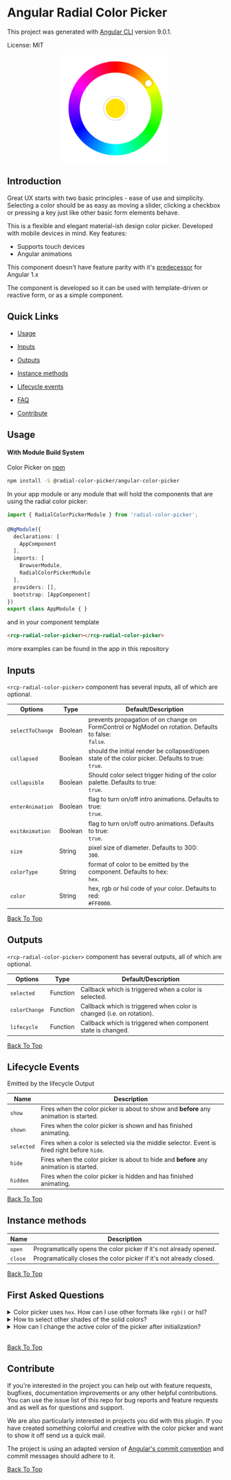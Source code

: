 # Angular Radial Color Picker

This project was generated with [Angular CLI](https://github.com/angular/angular-cli) version 9.0.1.

License: MIT

<p align="center"><img width="250" src="./screenshots/thumbnail.png" alt="screenshot"></p>

## Introduction

Great UX starts with two basic principles - ease of use and simplicity. Selecting a color should be as easy as moving a slider, clicking a checkbox or pressing a key just like other basic form elements behave.

This is a flexible and elegant material-ish design color picker. Developed with mobile devices in mind. Key features:
* Supports touch devices
* Angular animations

This component doesn't have feature parity with
it's [predecessor](https://github.com/talamaska/angular-radial-color-picker) for Angular 1.x

The component is developed so it can be used with template-driven or reactive form, or as a simple component.

## Quick Links

* [Usage](#usage)
* [Inputs](#inputs)
* [Outputs](#outputs)
* [Instance methods](#instance-methods)
* [Lifecycle events](#lifecycle)

* [FAQ](#questions)
* [Contribute](#contributing)


## <a name="usage">Usage</a>

#### With Module Build System
Color Picker on [npm](https://www.npmjs.com/package/@radial-color-picker/angular-color-picker)
```bash
npm install -S @radial-color-picker/angular-color-picker
```

In your app module or any module that will hold the components that are using the radial color picker:

```typescript
import { RadialColorPickerModule } from 'radial-color-picker';

@NgModule({
  declarations: [
    AppComponent
  ],
  imports: [
    BrowserModule,
    RadialColorPickerModule
  ],
  providers: [],
  bootstrap: [AppComponent]
})
export class AppModule { }
```

and in your component template
```html
<rcp-radial-color-picker></rcp-radial-color-picker>
```

more examples can be found in the app in this repository

## <a name="inputs">Inputs</a>
`<rcp-radial-color-picker>` component has several inputs, all of which are optional.

| Options       | Type   | Default/Description |
|------------|--------|---------|
| `selectToChange`    | Boolean | prevents propagation of on change on FormControl or NgModel on rotation. Defaults to false: <br> `false`. |
| `collapsed`    | Boolean | should the initial render be collapsed/open state of the color picker. Defaults to true: <br> `true`. |
| `collapsible`    | Boolean | Should color select trigger hiding of the color palette. Defaults to true: <br> `true`. |
| `enterAnimation`    | Boolean | flag to turn on/off intro animations. Defaults to true: <br> `true`. |
| `exitAnimation`    | Boolean | flag to turn on/off outro animations. Defaults to true: <br> `true`. |
| `size`    | String | pixel size of diameter. Defaults to 300: <br> `300`. |
| `colorType`    | String | format of color to be emitted by the component. Defaults to hex: <br> `hex`. |
| `color`    | String | hex, rgb or hsl code of your color. Defaults to red: <br> `#FF0000`. |

[Back To Top](#user-content-quick-links)


## <a name="outputs">Outputs</a>
`<rcp-radial-color-picker>` component has several outputs, all of which are optional.

| Options       | Type   | Default/Description |
|------------|--------|---------|
| `selected` | Function | Callback which is triggered when a color is selected. |
| `colorChange` | Function | Callback which is triggered when color is changed (i.e. on rotation). |
| `lifecycle` | Function | Callback which is triggered when component state is changed. |

[Back To Top](#user-content-quick-links)


## <a name="lifecycle">Lifecycle Events</a>

Emitted by the lifecycle Output

| Name       | Description |
|------------|-------------|
| `show` | Fires when the color picker is about to show and **before** any animation is started. |
| `shown` | Fires when the color picker is shown and has finished animating. |
| `selected` | Fires when a color is selected via the middle selector. Event is fired right before `hide`. |
| `hide` | Fires when the color picker is about to hide and **before** any animation is started. |
| `hidden` | Fires when the color picker is hidden and has finished animating. |

[Back To Top](#user-content-quick-links)


## <a name="instance-methods">Instance methods</a>
| Name       | Description |
|------------|-------------|
| `open` | Programatically opens the color picker if it's not already opened. |
| `close` | Programatically closes the color picker if it's not already closed. |


[Back To Top](#user-content-quick-links)


## <a name="questions">First Asked Questions</a>

<details>
    <summary>Color picker uses <code>hex</code>. How can I use other formats like <code>rgb()</code> or hsl?</summary>
    <p>The color picker will recognize the format of the input, but will still work internally with hex value of the provided color. You can change the output format by setting the colorType property to <code>hex</code>, <code>rgb</code> or <code>hsl</code></p>
</details>

<details>
    <summary>How to select other shades of the solid colors?</summary>
    <p>We suggest to add a custom slider for saturation and luminosity or use <code>&lt;input type="range"&gt;</code>.</p>
</details>

<details>
    <summary>How can I change the active color of the picker after initialization?</summary>
    <p><code>rcp-radial-color-picker</code> component uses <code>OnChanges lifecycle hook</code> to detect changes of the color binding. When using
    <code>&lt;rcp-radial-color-picker [color]="color"&gt;&lt;/rcp-radial-color-picker&gt;</code>
</details>
<br>

[Back To Top](#user-content-quick-links)

## Contribute
If you're interested in the project you can help out with feature requests, bugfixes, documentation improvements or any other helpful contributions. You can use the issue list of this repo for bug reports and feature requests and as well as for questions and support.

We are also particularly interested in projects you did with this plugin. If you have created something colorful and creative with the color picker and want to show it off send us a quick mail.

The project is using an adapted version of [Angular's commit convention](https://github.com/conventional-changelog/conventional-changelog/blob/master/packages/conventional-changelog-angular/convention.md) and commit messages should adhere to it.

[Back To Top](#user-content-quick-links)
